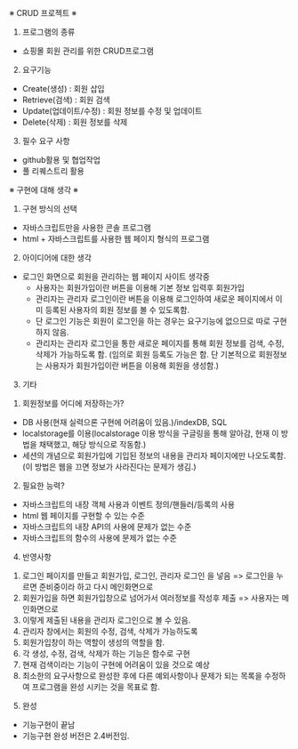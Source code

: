 ※ CRUD 프로젝트 ※

1. 프로그램의 종류
- 쇼핑몰 회원 관리를 위한 CRUD프로그램

2. 요구기능
- Create(생성) : 회원 삽입
- Retrieve(검색) : 회원 검색
- Update(업데이트/수정) : 회원 정보를 수정 및 업데이트
- Delete(삭제) : 회원 정보를 삭제

3. 필수 요구 사항
- github활용 및 협업작업
- 풀 리퀘스트리 활용

※ 구현에 대해 생각 ※

1. 구현 방식의 선택
- 자바스크립트만을 사용한 콘솔 프로그램
- html + 자바스크립트를 사용한 웹 페이지 형식의 프로그램

2. 아이디어에 대한 생각
- 로그인 화면으로 회원을 관리하는 웹 페이지 사이트 생각중
	- 사용자는 회원가입이란 버튼을 이용해 기본 정보 입력후 회원가입
	- 관리자는 관리자 로그인이란 버튼을 이용해 로그인하여 새로운 페이지에서 이미 등록된 사용자의 회원 정보를 볼 수 있도록함.
	- 단 로그인 기능은 회원이 로그인을 하는 경우는 요구기능에 없으므로 따로 구현하지 않음.
	- 관리자는 관리자 로그인을 통한 새로운 페이지를 통해 회원 정보를 검색, 수정, 삭제가 가능하도록 함. (임의로 회원 등록도 가능은 함. 단 기본적으로 회원정보는 사용자가 회원가입이란 버튼을 이용해 회원을 생성함.) 

3. 기타
 1) 회원정보를 어디에 저장하는가?
  - DB 사용(현재 실력으론 구현에 어려움이 있음.)/indexDB, SQL
  - localstorage를 이용(localstorage 이용 방식을 구글링을 통해 알아감, 현재 이 방법을 채택했고, 해당 방식으로 작동함.)
  - 세션의 개념으로 회원가입에 기입된 정보의 내용을 관리자 페이지에만 나오도록함.(이 방법은 웹을 끄면 정보가 사라진다는 문제가 생김.)
 2) 필요한 능력?
  - 자바스크립트의 내장 객체 사용과 이벤트 정의/핸들러/등록의 사용
  - html 웹 페이지를 구현할 수 있는 수준
  - 자바스크립트의 내장 API의 사용에 문제가 없는 수준
  - 자바스크립트의 함수의 사용에 문제가 없는 수준
  
  
  
4. 반영사항
 1) 로그인 페이지를 만들고 회원가입, 로그인, 관리자 로그인 을 넣음 => 로그인을 누르면 준비중이라 하고 다시 메인화면으로
 2) 회원가입을 하면 회원가입창으로 넘어가서 여러정보를 작성후 제출 => 사용자는 메인화면으로
 3) 이렇게 제출된 내용을 관리자 로그인으로 볼 수 있음.
 4) 관리자 창에서는 회원의 수정, 검색, 삭제가 가능하도록
 5) 회원가입창이 하는 역할이 생성의 역할을 함.
 6) 각 생성, 수정, 검색, 삭제가 하는 기능은 함수로 구현
 7) 현재 검색이라는 기능이 구현에 어려움이 있을 것으로 예상
 8) 최소한의 요구사항으로 완성한 후에 다른 예외사항이나 문제가 되는 목록을 수정하여 프로그램을 완성 시키는 것을 목표로 함.
   
5. 완성
 - 기능구현이 끝남
 - 기능구현 완성 버전은 2.4버전임.

